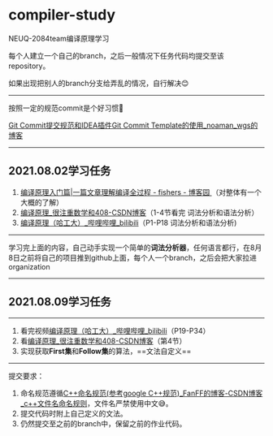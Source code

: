 # compiler-study
NEUQ-2084team编译原理学习

每个人建立一个自己的branch，之后一般情况下任务代码均提交至该repository。

如果出现把别人的branch分支给弄乱的情况，自行解决😊

***

按照一定的规范commit是个好习惯🤑

[Git Commit提交规范和IDEA插件Git Commit Template的使用_noaman_wgs的博客](https://blog.csdn.net/noaman_wgs/article/details/103429171)

***

## 2021.08.02学习任务

1. [编译原理入门篇|一篇文章理解编译全过程 - fishers - 博客园 ](https://www.cnblogs.com/fisherss/p/13905395.html)（对整体有一个大概的了解）
2. [编译原理_很注重数学和408-CSDN博客](https://blog.csdn.net/weixin_43633784/category_10323954.html?spm=1001.2014.3001.5482)（1-4节看完 词法分析和语法分析）
3. [编译原理（哈工大）_哔哩哔哩_bilibili](https://www.bilibili.com/video/BV1zW411t7YE?from=search&seid=12103613018222443557)（P1-P18 词法分析和语法分析)

***

学习完上面的内容，自己动手实现一个简单的**词法分析器**，任何语言都行，在8月8日之前将自己的项目推到github上面，每个人一个branch，之后会把大家拉进organization

***

## 2021.08.09学习任务

***

1. 看完视频[编译原理（哈工大）_哔哩哔哩_bilibili](https://www.bilibili.com/video/BV1zW411t7YE?p=1)（P19-P34）
2. 看[编译原理_很注重数学和408-CSDN博客](https://blog.csdn.net/weixin_43633784/category_10323954.html?spm=1001.2014.3001.5482)（第4节）
3. 实现获取**First集**和**Follow集**的算法，==文法自定义==

***

提交要求：

1. 命名规范遵循[C++命名规范(参考google C++规范)_FanFF的博客-CSDN博客_c++文件名命名规则](https://blog.csdn.net/u014294166/article/details/52772133)，文件名严禁使用中文😅。
2. 提交代码时附上自己定义的文法。
3. 仍然提交至之前的branch中，保留之前的作业代码。

